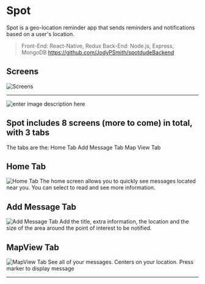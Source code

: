 # Spot
Spot is a geo-location reminder app that sends reminders and notifications based on a user's location.

>Front-End: React-Native, Redux
>Back-End: Node.js, Express, MongoDB
https://github.com/JodyPSmith/spotdudeBackend
## Screens
![Screens](https://lh3.googleusercontent.com/J5YcUgGoV9ZMpmtBCxMBeEWHmVadzOBs8N0FEtERQmyqdfM3gbsYhi7rA2XAJLWy9QcQvuN5VQT0)
***
![enter image description here](https://lh3.googleusercontent.com/Q2DDygCVG8j7bcEVAD9upvw-hCgNqvipsfesb1SzBHkA0Xi45qtsaGtKHRo9-13qv70fuOo3-_k7 "Screens")




## Spot includes 8 screens (more to come) in total, with 3 tabs

The tabs are the:
Home Tab
Add Message Tab
Map View Tab

## Home Tab
![Home Tab](https://lh3.googleusercontent.com/Sj1YbkTrYpuMoMQmKJmvJpLVpX8PTbeqVhH_T8opnQs4frYvZS7hLtP0vjO5LbqCiNQVWshG_v7t "Home Screens")
The home screen allows you to quickly see messages located near you.
You can select to read and see more information.

## Add Message Tab

![Add Message Tab](https://lh3.googleusercontent.com/qDuWtL1Ewvrn601RPpAanO2hCPDFcz9dDd7EfxrsSbLiHjWEE-xjMzoGXJfoHU-zLcn02KVFM9-B "Add Message Tab")
Add the title, extra information, the location and the size of the area around the point of interest to be notified.

## MapView Tab
![MapView Tab](https://lh3.googleusercontent.com/sbiV467QmnQaDLEniXMr_yzGoRSfQatJeU0LOxGW8jTPvyDnPPUHgDmyJTUfEFpd4RylejHu4G7g "Mapview Tab")
See all of your messages.
Centers on your location.
Press marker to display message


----------


